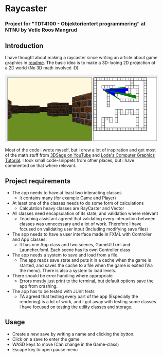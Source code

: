 # Raycaster
### Project for "TDT4100 - Objektorientert programmering" at NTNU by Vetle Roos Mangrud

## Introduction
I have thought about making a raycaster since writing an article about game graphics in [readme](https://storage.googleapis.com/readme-arkiv.appspot.com/pdf/2020/2020-05.pdf#page=4).
The basic idea is to make a 3D-looing 2D projection of a 2D world (No 3D math involved :D)

![Raycaster illustration](raycasterIllustration.png)

Most of the code i wrote myself, but i drew a lot of inspiration and got most of the math stuff from [3DSage on YouTube](https://www.youtube.com/watch?v=gYRrGTC7GtA) and [Lode's Computer Graphics Tutorial](https://lodev.org/cgtutor/raycasting.html). I took small code-snippets from other places, but i have commented on that where relevant.

## Project requirements
- The app needs to have at least two interacting classes
    - It contains many (for example Game and Player)
- At least one of the classes needs to do some form of calculations
    - Calculation heavy classes are RayCaster and Vector
- All classes need encapsulation of its state, and validation where relevant
    - Teaching assistant agreed that validating every interaction between classes was unnecessary and a lot of work. Therefore I have focused on validating user input (Including modifying save files)
- The app needs to have a user interface made in FXML with Controller and App classes.
    - It has one App class and two scenes, GameUI.fxml and Launcher.fxml. Each scene has its own Controller class
- The app needs a system to save and load from a file.
    - The app reads save state and puts it in a cache when the game is started, and saves the cache to a file when the game is exited (Via the menu). There is also a system to load levels.
- There should be error handling where appropriate
    - Errors mostly just print to the terminal, but default options save the app from crashing.
- The app has to be tested with JUnit tests
    - TA agreed that testing every part of the app (Especially the rendering) is a lot of work, and I got away with testing some classes. I have focused on testing the utility classes and storage.

## Usage
- Create a new save by writing a name and clicking the bytton.
- Click on a save to enter the game
- WASD keys to move (Can change in the Game-class)
- Escape key to open pause menu


